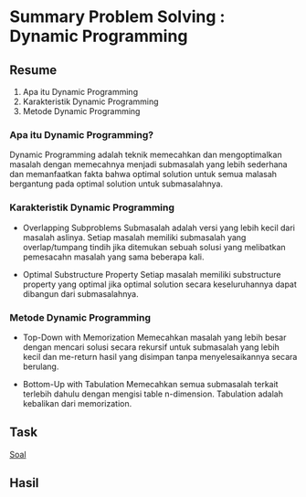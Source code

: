 # Summary Problem Solving : Dynamic Programming

## Resume
1. Apa itu Dynamic Programming
2. Karakteristik Dynamic Programming
3. Metode Dynamic Programming

### Apa itu Dynamic Programming?
Dynamic Programming adalah teknik memecahkan dan mengoptimalkan masalah dengan memecahnya menjadi submasalah yang lebih sederhana dan memanfaatkan fakta bahwa optimal solution untuk semua malasah bergantung pada optimal solution untuk submasalahnya.

### Karakteristik Dynamic Programming
* Overlapping Subproblems
Submasalah adalah versi yang lebih kecil dari masalah aslinya. Setiap masalah memiliki submasalah yang overlap/tumpang tindih jika ditemukan sebuah solusi yang melibatkan pemesacahn masalah yang sama beberapa kali.

* Optimal Substructure Property
Setiap masalah memiliki substructure property yang optimal jika optimal solution secara keseluruhannya dapat dibangun dari submasalahnya.

### Metode Dynamic Programming
* Top-Down with Memorization
Memecahkan masalah yang lebih besar dengan mencari solusi secara rekursif untuk submasalah yang lebih kecil dan me-return hasil yang disimpan tanpa menyelesaikannya secara berulang.

* Bottom-Up with Tabulation
Memecahkan semua submasalah terkait terlebih dahulu dengan mengisi table n-dimension. Tabulation adalah kebalikan dari memorization.

## Task
[Soal](https://docs.google.com/document/d/1GDIs_9RxFms4EZPqidqC8eqStiZv0H71NPhJxI1ZTpo/edit#)

## Hasil
